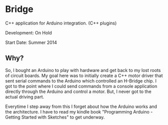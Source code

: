 Bridge
======

C++ application for Arduino integration. (C++ plugins)

Development: On Hold

Start Date: Summer 2014

## Why?

So, I bought an Arduino to play with hardware and get back to my lost roots of circuit boards. My goal here was to initially create a C++ motor driver that sent serial commands to the Arduino which controlled an H-Bridge chip. I got to the point where I could send commands from a console application directly through the Arduino and control a motor. 
But, I never got to the actual driving part.

Everytime I step away from this I forget about how the Arduino works and the architecture. I have to read my kindle book "Programming Arduino - Getting Started with Sketches" to get underway.
